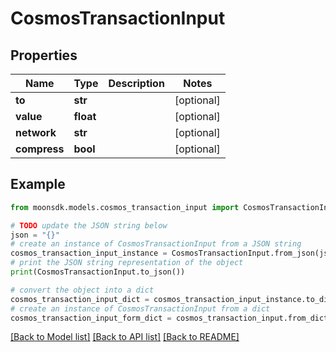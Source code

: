 # CosmosTransactionInput


## Properties

Name | Type | Description | Notes
------------ | ------------- | ------------- | -------------
**to** | **str** |  | [optional] 
**value** | **float** |  | [optional] 
**network** | **str** |  | [optional] 
**compress** | **bool** |  | [optional] 

## Example

```python
from moonsdk.models.cosmos_transaction_input import CosmosTransactionInput

# TODO update the JSON string below
json = "{}"
# create an instance of CosmosTransactionInput from a JSON string
cosmos_transaction_input_instance = CosmosTransactionInput.from_json(json)
# print the JSON string representation of the object
print(CosmosTransactionInput.to_json())

# convert the object into a dict
cosmos_transaction_input_dict = cosmos_transaction_input_instance.to_dict()
# create an instance of CosmosTransactionInput from a dict
cosmos_transaction_input_form_dict = cosmos_transaction_input.from_dict(cosmos_transaction_input_dict)
```
[[Back to Model list]](../README.md#documentation-for-models) [[Back to API list]](../README.md#documentation-for-api-endpoints) [[Back to README]](../README.md)


